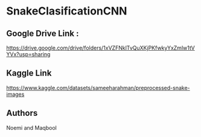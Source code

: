 # SnakeClasificationCNN

## Google Drive Link :  

https://drive.google.com/drive/folders/1xVZFNklTvQuXKjPKfwkyYxZmlw1tVYVx?usp=sharing

## Kaggle Link

https://www.kaggle.com/datasets/sameeharahman/preprocessed-snake-images


## Authors
Noemi and Maqbool
